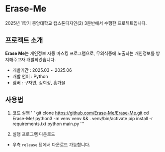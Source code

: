 # Erase-Me
2025년 1학기 중앙대학교 캡스톤디자인(2) 3분반에서 수행한 프로젝트입니다.

## 프로젝트 소개
**Erase Me**는 개인정보 자동 마스킹 프로그램으로, 무의식중에 노출되는 개인정보를 방지해주고자 개발되었습니다.

- 개발기간 : 2025.03 ~ 2025.06
- 개발 언어 : Python
- 멤버 : 구자연, 김희정, 홍가을

## 사용법
1. 코드 실행
'''
git clone https://github.com/Erase-Me/Erase-Me.git
cd Erase-Me/
python3 -m venv venv && . venv/bin/activate
pip install -r requirements.txt
python main.py
'''

2. 실행 프로그램 다운로드
- 우측 `release` 탭에서 다운로드 가능합니다.
